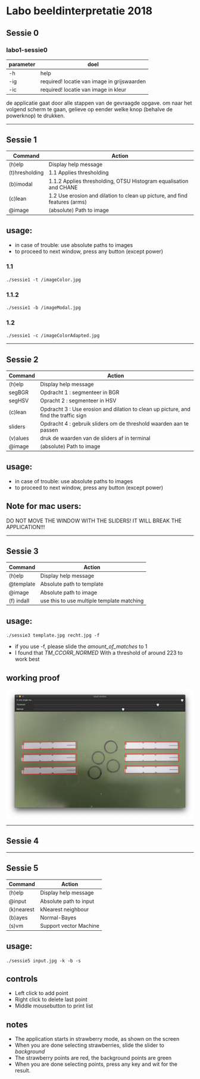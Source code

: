 # Labo beeldinterpretatie 2018
## Sessie 0

### labo1-sessie0


| parameter | doel |
| -------- | -------- |
| -h | help |
| -ig | required! locatie van image in grijswaarden |
| -ic | required! locatie van image in kleur |

de applicatie gaat door alle stappen van de gevraagde opgave.
om naar het volgend scherm te gaan, gelieve op eender welke knop (behalve de powerknop) te drukken.

***

## Sessie 1

| Command | Action |
| ----- | ----- |
| (h)elp | Display help message |
| (t)hresholding| 1.1 Applies thresholding|
| (b)imodal | 1.1.2 Applies thresholding, OTSU Histogram equalisation and CHANE |
|(c)lean | 1.2 Use erosion and dilation to clean up picture, and find features (arms)|
| @image | (absolute) Path to image |



## usage:
  * in case of trouble: use absolute paths to images
  * to proceed to next window, press any button (except power)

  
### 1.1
```
./sessie1 -t /imageColor.jpg
```
### 1.1.2
```
./sessie1 -b /imageModal.jpg
```
### 1.2
```
./sessie1 -c /imageColorAdapted.jpg
```

***

## Sessie 2 

| Command | Action |
| ----- | ----- |
| (h)elp | Display help message |
| segBGR| Opdracht 1 : segmenteer in BGR |
| segHSV | Opracht 2 :  segmenteer in HSV |
| (c)lean | Opdracht 3 :  Use erosion and dilation to clean up picture, and find the traffic sign |
| sliders | Opdracht 4 : gebruik sliders om de threshold waarden aan te passen |
| (v)alues | druk de waarden van de sliders af in terminal |
| @image | (absolute) Path to image |

## usage:
  * in case of trouble: use absolute paths to images
  * to proceed to next window, press any button (except power)
  
## Note for mac users:
 DO NOT MOVE THE WINDOW WITH THE SLIDERS! IT WILL BREAK THE APPLICATION!!!
 
***

## Sessie 3

| Command | Action |
| ----- | ----- |
| (h)elp | Display help message |
| @template| Absolute path to template |
| @image | Absolute path to image |
| (f) indall| use this to use multiple template matching|

## usage: 
```
./sessie3 template.jpg recht.jpg -f
```

  * if you use -f, please slide the *amount\_of_matches* to 1
  * I found that *TM\_CCORR_NORMED* With a threshold of around 223 to work best 
 
## working proof
![foto of working program](sessie3/Working.png)

	


***
  
  

## Sessie 4

***

## Sessie 5

| Command | Action |
| ----- | ----- |
| (h)elp | Display help message |
| @input| Absolute path to input |
| (k)nearest | kNearest neighbour |
|(b)ayes| Normal-Bayes|
|(s)vm| Support vector Machine|

## usage: 
```
./sessie5 input.jpg -k -b -s
```
## controls
* Left click to add point
* Right click to delete last point
* Middle mousebutton to print list

## notes 
* The application starts in strawberry mode, as shown on the screen
* When you are done selecting strawberries, slide the slider to *background*
* The strawberry points are red, the background points are green
* When you are done selecting points, press any key and wit for the result.
